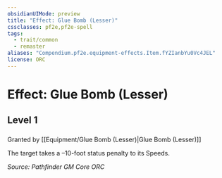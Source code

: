```yaml
---
obsidianUIMode: preview
title: "Effect: Glue Bomb (Lesser)"
cssclasses: pf2e,pf2e-spell
tags:
  - trait/common
  - remaster
aliases: "Compendium.pf2e.equipment-effects.Item.fYZIanbYu0Vc4JEL"
license: ORC
---
```

# Effect: Glue Bomb (Lesser)
## Level 1
### 






Granted by [[Equipment/Glue Bomb (Lesser)|Glue Bomb (Lesser)]]

The target takes a –10-foot status penalty to its Speeds.

*Source: Pathfinder GM Core*
*ORC*